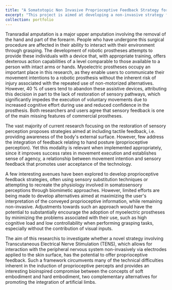 ```yaml
---
title: "A Somatotopic Non Invasive Proprioceptive Feedback Strategy for Robotic Hand Prosthesis Users"
excerpt: "This project is aimed at developing a non-invasive strategy for the somatotopic and real-time restoration of proprioceptive perception for upper limb prosthesis users. The results of this project will be used in designing more effective hand prostheses. <br/><img src='/images/phd_figure.png'>"
collection: portfolio
---
```


<!-- This is an item in your portfolio. It can be have images or nice text. If you name the file .md, it will be parsed as markdown. If you name the file .html, it will be parsed as HTML.  -->

Transradial amputation is a major upper amputation involving the removal of the hand and part of the forearm. People who have undergone this surgical procedure are affected in their ability to interact with their environment through grasping. The development of robotic prostheses attempts to provide these individuals with a device that, with appropriate training, offers dexterous action capabilities of a level comparable to those available to a person with intact arms or hands. Myoelectric prostheses occupy an important place in this research, as they enable users to communicate their movement intentions to a robotic prosthesis without the inherent risk of injury associated with the repeated use of non-motorized alternatives. However, 40 % of users tend to abandon these assistive devices, attributing this decision in part to the lack of restoration of sensory pathways, which significantly impedes the execution of voluntary movements due to increased cognitive effort during use and reduced confidence in the prosthesis. Both researchers and users agree that sensory feedback is one of the main missing features of commercial prostheses.

The vast majority of current research focusing on the restoration of sensory perception proposes strategies aimed at including tactile feedback, i.e. providing awareness of the body's external surface. However, few address the integration of feedback relating to hand posture (proprioceptive perception). Yet this modality is relevant when implemented appropriately, since it improves success rates in movement execution and establishes sense of agency, a relationship between movement intention and sensory feedback that promotes user acceptance of the technology.

A few interesting avenues have been explored to develop proprioceptive feedback strategies, often using sensory substitution techniques or attempting to recreate the physiology involved in somatosensory perceptions through biomimetic approaches. However, limited efforts are being made to develop alternatives aimed at maximizing the user's interpretation of the conveyed proprioceptive information, while remaining non-invasive. Adjustments towards such an approach would have the potential to substantially encourage the adoption of myoelectric prostheses by minimizing the problems associated with their use, such as high cognitive load and low controllability when performing grasping tasks, especially without the contribution of visual inputs.

The aim of this researchis to investigate whether a novel strategy involving Transcutaneous Electrical Nerve Stimulation (TENS), which allows for interaction with the peripheral nervous system non-invasively via electrodes applied to the skin surface, has the potential to offer proprioceptive feedback. Such a framework circumvents many of the technical difficulties inherent in the induction of proprioceptive percepts and provides an interesting bioinspired compromise between the concepts of soft embodiment and hard embodiment, two complementary alternatives for promoting the integration of artificial limbs.